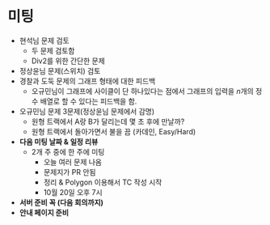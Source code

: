 # 미팅

* 현석님 문제 검토
  * 두 문제 검토함
  * Div2를 위한 간단한 문제
* 정상윤님 문제(스위치) 검토
* 경찰과 도둑 문제의 그래프 형태에 대한 피드백
  * 오규민님이 그래프에 사이클이 단 하나있다는 점에서 그래프의 입력을 $n$개의 정수 배열로 할 수 있다는 피드백을 함.
* 오규민님 문제 3문제(정상윤님 문제에서 감명)
  * 원형 트랙에서 A랑 B가 달리는데 몇 초 후에 만날까?
  * 원형 트랙에서 돌아가면서 불을 끔 (카데인, Easy/Hard)
* **다음 미팅 날짜 & 일정 리뷰**
  * 2개 주 중에 한 주에 미팅
    * 오늘 여러 문제 나옴
    * 문제지가 PR 안됨
    * 정리 & Polygon 이용해서 TC 작성 시작
    * 10월 20일 오후 7시
* **서버 준비 꼭 (다음 회의까지)**
* **안내 페이지 준비**